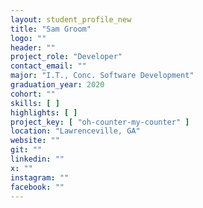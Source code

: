 ```yaml
---
layout: student_profile_new
title: "Sam Groom"
logo: ""
header: ""
project_role: "Developer"
contact_email: ""
major: "I.T., Conc. Software Development"
graduation_year: 2020
cohort: ""
skills: [ ]
highlights: [ ]
project_key: [ "oh-counter-my-counter" ]
location: "Lawrenceville, GA"
website: ""
git: ""
linkedin: ""
x: ""
instagram: ""
facebook: ""
---
```

